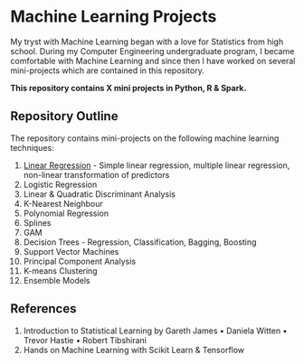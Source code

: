 # Machine Learning Projects

My tryst with Machine Learning began with a love for Statistics from high school. During my Computer Engineering undergraduate program, I became comfortable with Machine Learning and since then I have worked on several mini-projects which are contained in this repository.

**This repository contains X mini projects in Python, R & Spark.**

## Repository Outline

The repository contains mini-projects on the following machine learning techniques:
1. [Linear Regression](https://medium.com/@pardeshi.vishwa25/linear-regression-model-for-ml-cd18a392bd8b) - Simple linear regression, multiple linear regression, non-linear transformation of predictors
2. Logistic Regression
3. Linear & Quadratic Discriminant Analysis
4. K-Nearest Neighbour
5. Polynomial Regression
6. Splines
7. GAM
8. Decision Trees - Regression, Classification, Bagging, Boosting
9. Support Vector Machines 
10. Principal Component Analysis
11. K-means Clustering
12. Ensemble Models 

## References
1. Introduction to Statistical Learning by Gareth James • Daniela Witten • Trevor Hastie • Robert Tibshirani
2. Hands on Machine Learning with Scikit Learn & Tensorflow
